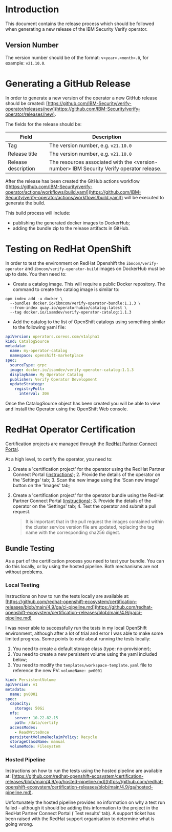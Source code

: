 # Introduction

This document contains the release process which should be followed when generating a new release of the IBM Security Verify operator.

## Version Number

The version number should be of the format: `v<year>.<month>.0`, for example: `v21.10.0`.


# Generating a GitHub Release

In order to generate a new version of the operator a new GitHub release should be created: [https://github.com/IBM-Security/verify-operator/releases/new](https://github.com/IBM-Security/verify-operator/releases/new). 

The fields for the release should be:

|Field|Description
|-----|----------- 
|Tag | The version number, e.g. `v21.10.0`
|Release title | The version number, e.g. `v21.10.0`
|Release description | The resources associated with the \<version\-number> IBM Security Verify operator release.

After the release has been created the GitHub actions workflow ([https://github.com/IBM-Security/verify-operator/actions/workflows/build.yaml](https://github.com/IBM-Security/verify-operator/actions/workflows/build.yaml)) will be executed to generate the build.  

This build process will include:

* publishing the generated docker images to DockerHub;
* adding the bundle zip to the release artifacts in GitHub.

# Testing on RedHat OpenShift

In order to test the environment on RedHat Openshift the `ibmcom/verify-operator` and `ibmcom/verify-operator-build` images on DockerHub must be up to date.  You then need to:

* Create a catalog image.  This will require a public Docker repository.  The command to create the catalog image is similar to: 

```shell
opm index add -u docker \
  --bundles docker.io/ibmcom/verify-operator-bundle:1.1.3 \
  --from-index quay.io/operatorhubio/catalog:latest \
  --tag docker.io/isamdev/verify-operator-catalog:1.1.3
```

* Add the catalog to the list of OpenShift catalogs using something similar to the following yaml file:

```yaml
apiVersion: operators.coreos.com/v1alpha1
kind: CatalogSource
metadata:
  name: my-operator-catalog
  namespace: openshift-marketplace 
spec:
  sourceType: grpc
  image: docker.io/isamdev/verify-operator-catalog:1.1.3
  displayName: My Operator Catalog
  publisher: Verify Operator Development
  updateStrategy:
    registryPoll: 
      interval: 30m
```
Once the CatalogSource object has been created you will be able to view and install the Operator using the OpenShift Web console.

# RedHat Operator Certification

Certification projects are managed through the [RedHat Partner Connect Portal](https://connect.redhat.com/manage/projects).  

At a high level, to certify the operator, you need to:


1. Create a 'certification project' for the operator using the RedHat Partner Connect Portal ([instructions](https://redhat-connect.gitbook.io/partner-guide-for-red-hat-openshift-and-container/certify-your-operator/creating-an-operator-project));
	2. Provide the details of the operator on the 'Settings' tab;
	3. Scan the new image using the 'Scan new image' button on the 'Images' tab;
2. Create a 'certification project' for the operator bundle using the RedHat Partner Connect Portal ([instructions](https://redhat-connect.gitbook.io/partner-guide-for-red-hat-openshift-and-container/certify-your-operator/certify-your-operator-bundle-image));
	3. Provide the details of the operator on the 'Settings' tab;
	4. Test the operator and submit a pull request.  

	> It is important that in the pull request the images contained within the cluster service version file are updated, replacing the tag name with the corresponding sha256 digest.

## Bundle Testing

As a part of the certification process you need to test your bundle.  You can do this locally, or by using the hosted pipeline.  Both mechanisms are not without problems.  

### Local Testing

Instructions on how to run the tests locally are available at: [https://github.com/redhat-openshift-ecosystem/certification-releases/blob/main/4.9/ga/ci-pipeline.md](https://github.com/redhat-openshift-ecosystem/certification-releases/blob/main/4.9/ga/ci-pipeline.md)

I was never able to successfully run the tests in my local OpenShift environment, although after a lot of trial and error I was able to make some limited progress. Some points to note about running the tests locally:

1. You need to create a default storage class (type: no-provisioner);
2. You need to create a new persistent volume using the yaml included below;
3. You need to modify the `templates/workspace-template.yaml` file to reference the new PV: `volumeName: pv0001`

```yaml
kind: PersistentVolume
apiVersion: v1
metadata:
  name: pv0001
spec:
  capacity:
    storage: 50Gi
  nfs:
    server: 10.22.82.15
    path: /data/certify
  accessModes:
    - ReadWriteOnce
  persistentVolumeReclaimPolicy: Recycle
  storageClassName: manual
  volumeMode: Filesystem
```

### Hosted Pipeline

Instructions on how to run the tests using the hosted pipeline are available at: [https://github.com/redhat-openshift-ecosystem/certification-releases/blob/main/4.9/ga/hosted-pipeline.md](https://github.com/redhat-openshift-ecosystem/certification-releases/blob/main/4.9/ga/hosted-pipeline.md).  

Unfortunately the hosted pipeline provides no information on why a test run failed - although it should be adding this information to the project in the RedHat Partner Connect Portal ('Test results' tab).  A support ticket has been raised with the RedHat support organisation to determine what is going wrong.
